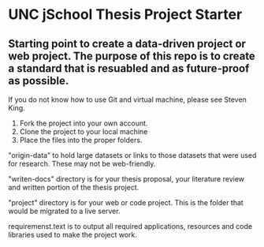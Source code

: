 # UNC jSchool Thesis Project Starter

## Starting point to create a data-driven project or web project. The purpose of this repo is to create a standard that is resuabled and as future-proof as possible.

If you do not know how to use Git and virtual machine, please see Steven King.

1. Fork the project into your own account.
2. Clone the project to your local machine
3. Place the files into the proper folders.


"origin-data" to hold large datasets or links to those datasets that were used for research. These may not be web-friendly.

"writen-docs" directory is for your thesis proposal, your literature review and written portion of the thesis project.

"project" directory is for your web or code project. This is the folder that would be migrated to a live server.

requiremenst.text is to output all required applications, resources and code libraries used to make the project work.
